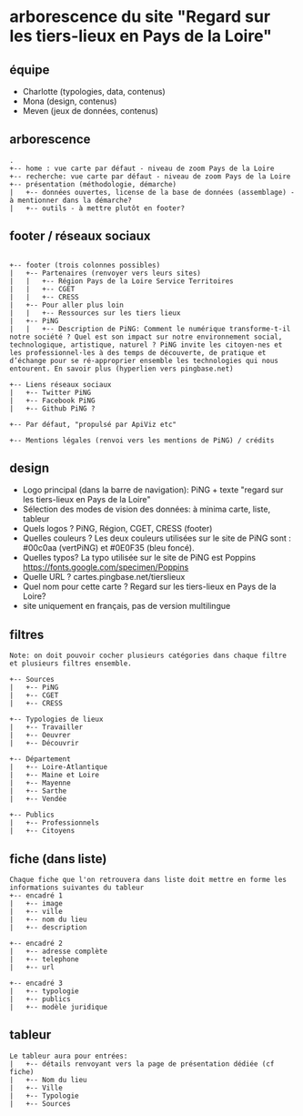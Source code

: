 # arborescence du site "Regard sur les tiers-lieux en Pays de la Loire"

## équipe 

- Charlotte (typologies, data, contenus)
- Mona (design, contenus)
- Meven (jeux de données, contenus)

## arborescence

```
.
+-- home : vue carte par défaut - niveau de zoom Pays de la Loire
+-- recherche: vue carte par défaut - niveau de zoom Pays de la Loire
+-- présentation (méthodologie, démarche)
|   +-- données ouvertes, license de la base de données (assemblage) - à mentionner dans la démarche?
|   +-- outils - à mettre plutôt en footer?
```

## footer / réseaux sociaux
```

+-- footer (trois colonnes possibles)
|   +-- Partenaires (renvoyer vers leurs sites)
|   |   +-- Région Pays de la Loire Service Territoires
|   |   +-- CGET
|   |   +-- CRESS
|   +-- Pour aller plus loin 
|   |   +-- Ressources sur les tiers lieux
|   +-- PiNG
|   |   +-- Description de PiNG: Comment le numérique transforme-t-il notre société ? Quel est son impact sur notre environnement social, technologique, artistique, naturel ? PiNG invite les citoyen·nes et les professionnel·les à des temps de découverte, de pratique et d’échange pour se ré-approprier ensemble les technologies qui nous entourent. En savoir plus (hyperlien vers pingbase.net)

+-- Liens réseaux sociaux
|   +-- Twitter PiNG
|   +-- Facebook PiNG
|   +-- Github PiNG ?

+-- Par défaut, "propulsé par ApiViz etc" 

+-- Mentions légales (renvoi vers les mentions de PiNG) / crédits
```

## design

- Logo principal (dans la barre de navigation): PiNG + texte "regard sur les tiers-lieux en Pays de la Loire"
- Sélection des modes de vision des données: à minima carte, liste, tableur
- Quels logos ? PiNG, Région, CGET, CRESS (footer)
- Quelles couleurs ? Les deux couleurs utilisées sur le site de PiNG sont : #00c0aa (vertPiNG) et #0E0F35 (bleu foncé).
- Quelles typos? La typo utilisée sur le site de PiNG est Poppins https://fonts.google.com/specimen/Poppins
- Quelle URL ? cartes.pingbase.net/tierslieux
- Quel nom pour cette carte ? Regard sur les tiers-lieux en Pays de la Loire?
- site uniquement en français, pas de version multilingue

## filtres 
```
Note: on doit pouvoir cocher plusieurs catégories dans chaque filtre et plusieurs filtres ensemble.

+-- Sources
|   +-- PiNG
|   +-- CGET
|   +-- CRESS

+-- Typologies de lieux
|   +-- Travailler 
|   +-- Oeuvrer 
|   +-- Découvrir

+-- Département
|   +-- Loire-Atlantique
|   +-- Maine et Loire
|   +-- Mayenne
|   +-- Sarthe
|   +-- Vendée

+-- Publics
|   +-- Professionnels
|   +-- Citoyens

```

## fiche (dans liste)

```
Chaque fiche que l'on retrouvera dans liste doit mettre en forme les informations suivantes du tableur
+-- encadré 1
|   +-- image  
|   +-- ville
|   +-- nom du lieu
|   +-- description

+-- encadré 2
|   +-- adresse complète
|   +-- telephone
|   +-- url 

+-- encadré 3
|   +-- typologie
|   +-- publics
|   +-- modèle juridique

```
## tableur

```
Le tableur aura pour entrées:
|   +-- détails renvoyant vers la page de présentation dédiée (cf fiche)
|   +-- Nom du lieu
|   +-- Ville
|   +-- Typologie
|   +-- Sources
